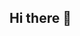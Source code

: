 ## Hi there 👋

<!--
**preetyDatacode/preetyDatacode** is a ✨ _special_ ✨ repository because its `README.md` (this file) appears on your GitHub profile.

Here are some ideas to get you started:

- 🔭 I’m currently working on React.js
- 🌱 I’m currently learning DSA
- 💬 Ask me about React , Python , Django , C , C++ , JavaScript , Html , Css , 
- 📫 How to reach me: 
- ⚡ Fun fact: ...
-->
